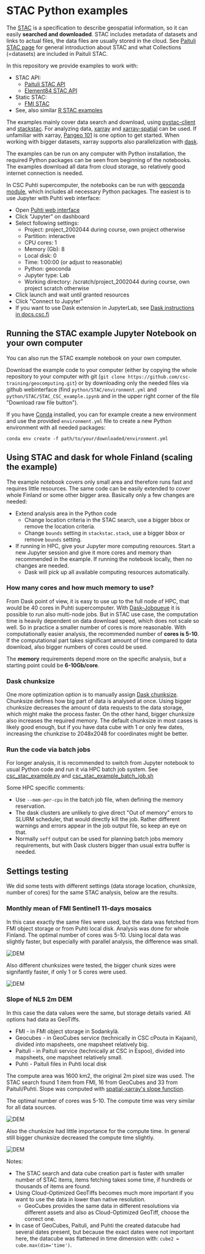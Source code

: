 # STAC Python examples

The [STAC](https://stacspec.org/en/) is a specification to describe geospatial information, so it can easily **searched and downloaded**. 
STAC includes metadata of datasets and links to actual files, the data files are usually stored in the cloud. See [Paituli STAC page](https://paituli.csc.fi/stac.html) for general introduction about STAC and what Collections (=datasets) are included in Paituli STAC.

In this repository we provide examples to work with:

* STAC API:
    * [Paituli STAC API](STAC_CSC_example.ipynb)
    * [Element84 STAC API](stac_xarray_dask_example.ipynb)
* Static STAC: 
    * [FMI STAC](static_stac.ipynb)
* See, also similar [R STAC examples](../../R/STAC)

The examples mainly cover data search and download, using [pystac-client](https://pystac-client.readthedocs.io/en/stable/) and [stackstac](https://stackstac.readthedocs.io/en/latest/).  For analyzing data, [xarray](https://docs.xarray.dev/en/stable/) and [xarray-spatial](https://xarray-spatial.org/) can be used. If unfamiliar with xarray, [Pangeo 101](https://pangeo-data.github.io/foss4g-2022/intro.html) is one option to get started. When working with bigger datasets, xarray supports also parallelization with [dask](https://www.dask.org/).

The examples can be run on any computer with Python installation, the required Python packages can be seen from beginning of the notebooks. The examples download all data from cloud storage, so relatively good internet connection is needed.

In CSC Puhti supercomputer, the notebooks can be run with [geoconda module](https://docs.csc.fi/apps/geoconda/), which includes all necessary Python packages. The easiest is to use Jupyter with Puhti web interface:

* Open [Puhti web interface](https://www.puhti.csc.fi/)
* Click "Jupyter" on dashboard
* Select following settings:
	* Project: project_2002044 during course, own project otherwise 
	* Partition: interactive
	* CPU cores: 1
	* Memory (Gb): 8 
	* Local disk: 0
	* Time: 1:00:00 (or adjust to reasonable)
	* Python: geoconda 
	* Jupyter type: Lab
	* Working directory: /scratch/project_2002044 during course, own project scratch otherwise
* Click launch and wait until granted resources 
* Click "Connect to Jupyter" 
* If you want to use Dask extension in JupyterLab, see [Dask instructions in docs.csc.fi](https://docs.csc.fi/support/tutorials/dask-python/#dask-with-jupyter)


## Running the STAC example Jupyter Notebook on your own computer

You can also run the STAC example notebook on your own computer.

Download the example code to your computer (either by copying the whole repository to your computer with git (`git clone https://github.com/csc-training/geocomputing.git`) or by downloading only the needed files via github webinterface (find `python/STAC/environment.yml` and `python/STAC/STAC_CSC_example.ipynb` and in the upper right corner of the file "Download raw file button"). 

If you have [Conda](https://conda.io/projects/conda/en/latest/index.html) installed, you can for example create a new environment and use the provided `environment.yml` file to create a new Python environment with all needed packages:

```
conda env create -f path/to/your/downloaded/environment.yml
```

## Using STAC and dask for whole Finland (scaling the example)

The example notebook covers only small area and therefore runs fast and requires little resources. The same code can be easily extended to cover whole Finland or some other bigger area. Basically only a few changes are needed:
* Extend analysis area in the Python code
  	* Change location criteria in the STAC search, use a bigger bbox or remove the location criteria.
	* Change `bounds` setting in `stackstac.stack`, use a bigger bbox or remove `bounds` setting.
* If running in HPC, give your Jupyter more computing resources. Start a new Jupyter session and give it more cores and memory than recommended in the example. If running the notebook locally, then no changes are needed. 
 	* Dask will pick up all available computing resources automatically.
 
### How many cores and how much memory to use?

From Dask point of view, it is easy to use up to the full node of HPC, that would be 40 cores in Puhti supercomputer. With [Dask-Jobqueue](https://github.com/csc-training/geocomputing/tree/master/python/puhti/06_parallel_dask) it is possible to run also multi-node jobs. But in STAC use case, the computation time is heavily dependent on data download speed, which does not scale so well. So in practice a smaller number of cores is more reasonable. With computationally easier analysis, the recommended number of **cores is 5-10**. If the computational part takes significant amount of time compared to data download, also bigger numbers of cores could be used. 

The **memory** requirements depend more on the specific analysis, but a starting point could be **6-10Gb/core**. 

### Dask chunksize
One more optimization option is to manually assign [Dask chunksize](https://docs.xarray.dev/en/v0.14.0/dask.html#chunking-and-performance). Chunksize defines how big part of data is analysed at once. Using bigger chunksize decreases the amount of data requests to the data storage, which might make the process faster. On the other hand, bigger chunksize also increases the required memory. The default chunksize in most cases is likely good enough, but if you have data cube with 1 or only few dates, increasing the chunkzise to 2048x2048 for coordinates might be better.

### Run the code via batch jobs

For longer analysis, it is recommended to switch from Jupyter notebook to usual Python code and run it via HPC batch job system. See [csc_stac_example.py](csc_stac_example.py) and [csc_stac_example_batch_job.sh](csc_stac_example_batch_job.sh)

Some HPC specific comments:
* Use `--mem-per-cpu` in the batch job file, when defining the memory reservation.
* The dask clusters are unlikely to give direct "Out of memory" errors to SLURM scheduler, that would directly kill the job. Rather different warnings and errors appear in the job output file, so keep an eye on that.
* Normally `seff` output can be used for planning batch jobs memory requirements, but with Dask clusters bigger than usual extra buffer is needed.

## Settings testing
We did some tests with different settings (data storage location, chunksize, number of cores) for the same STAC analysis, below are the results.

### Monthly mean of FMI Sentinel1 11-days mosaics
In this case exactly the same files were used, but the data was fetched from FMI object storage or from Puhti local disk. Analysis was done for whole Finland. The optimal number of cores was 5-10. Using local data was slightly faster, but especially with parallel analysis, the difference was small. 

![DEM](img/S1_data_source_cpu_walltime.gif?raw=true)

Also different chunksizes were tested, the bigger chunk sizes were signifantly faster, if only 1 or 5 cores were used.

![DEM](img/S1_tile_size_cpu_walltime.gif?raw=true)

### Slope of NLS 2m DEM

In this case the data values were the same, but storage details varied. All options had data as GeoTiffs.
* FMI - in FMI object storage in Sodankylä.
* Geocubes - in GeoCubes service (technically in CSC cPouta in Kajaani), divided into mapsheets, one mapsheet relatively big.
* Paituli - in Paituli service (technically at CSC in Espoo), divided into mapsheets, one mapsheet relatively small.
* Puhti - Paituli files in Puhti local disk

The compute area was 1600 km2, the original 2m pixel size was used. The STAC search found 1 item from FMI, 16 from GeoCubes and 33 from Paituli/Puhti. Slope was computed with [spatial-xarray's slope function](https://xarray-spatial.org/reference/_autosummary/xrspatial.slope.slope.html).

The optimal number of cores was 5-10.  The compute time was very similar for all data sources. 

![DEM](img/DEM_data_source_cpu_walltime.gif?raw=true)

Also the chunksize had little importance for the compute time. In general still bigger chunksize decreased the compute time slightly. 

![DEM](img/DEM_tile_size_cpu_walltime.gif?raw=true)

Notes:
* The STAC search and data cube creation part is faster with smaller number of STAC items, items fetching takes some time, if hundreds or thousands of items are found.
* Using Cloud-Optimized GeoTiffs becomes much more important if you want to use the data in lower than native resolution.
	* GeoCubes provides the same data in different resolutions via different assets and also as Cloud-Optimized GeoTiff, choose the correct one.
* In case of GeoCubes, Paituli, and Puhti the created datacube had several dates present, but because the exact dates were not important here, the datacube was flattened in time dimension with: `cube2 = cube.max(dim='time')`.
